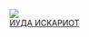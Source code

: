 ![](/books/religion/Леонид%20Андреев/ИУДА%20ИСКАРИОТ.jpg)  
[ИУДА ИСКАРИОТ](/books/religion/Леонид%20Андреев/ИУДА%20ИСКАРИОТ)